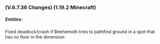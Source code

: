 ### **(V.6.7.36 Changes) (1.19.2 Minecraft)**

##### Entities:
Fixed deadlock/crash if Beehemoth tries to pathfind ground in a spot that has no floor in the dimension

